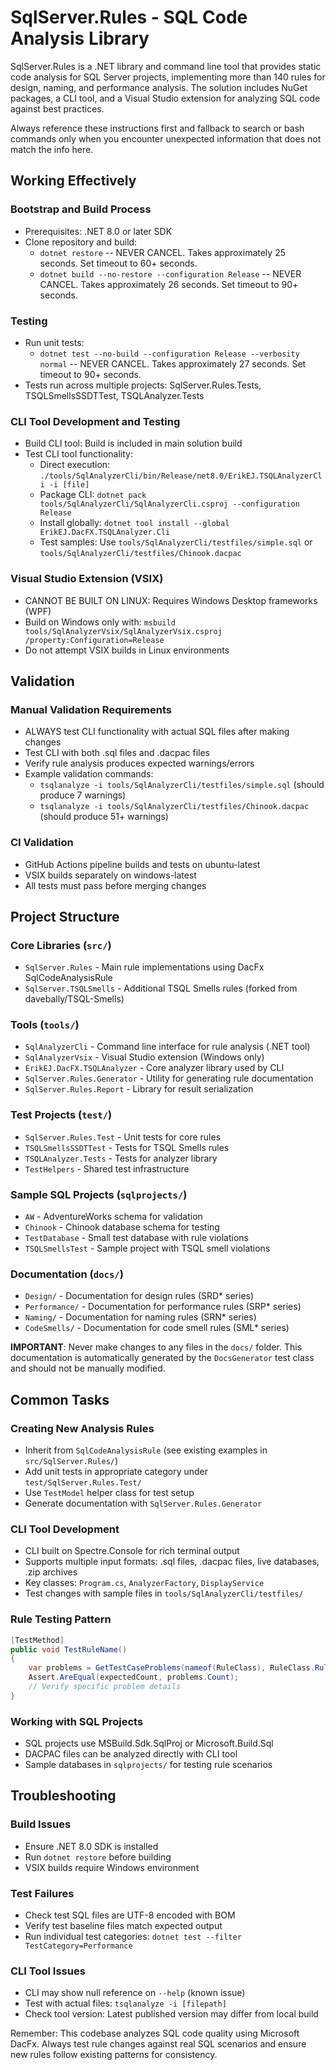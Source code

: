 # SqlServer.Rules - SQL Code Analysis Library

SqlServer.Rules is a .NET library and command line tool that provides static code analysis for SQL Server projects, implementing more than 140 rules for design, naming, and performance analysis. The solution includes NuGet packages, a CLI tool, and a Visual Studio extension for analyzing SQL code against best practices.

Always reference these instructions first and fallback to search or bash commands only when you encounter unexpected information that does not match the info here.

## Working Effectively

### Bootstrap and Build Process
- Prerequisites: .NET 8.0 or later SDK
- Clone repository and build:
  - `dotnet restore` -- NEVER CANCEL. Takes approximately 25 seconds. Set timeout to 60+ seconds.
  - `dotnet build --no-restore --configuration Release` -- NEVER CANCEL. Takes approximately 26 seconds. Set timeout to 90+ seconds.

### Testing
- Run unit tests:
  - `dotnet test --no-build --configuration Release --verbosity normal` -- NEVER CANCEL. Takes approximately 27 seconds. Set timeout to 90+ seconds.
- Tests run across multiple projects: SqlServer.Rules.Tests, TSQLSmellsSSDTTest, TSQLAnalyzer.Tests

### CLI Tool Development and Testing
- Build CLI tool: Build is included in main solution build
- Test CLI tool functionality:
  - Direct execution: `./tools/SqlAnalyzerCli/bin/Release/net8.0/ErikEJ.TSQLAnalyzerCli -i [file]`
  - Package CLI: `dotnet pack tools/SqlAnalyzerCli/SqlAnalyzerCli.csproj --configuration Release`
  - Install globally: `dotnet tool install --global ErikEJ.DacFX.TSQLAnalyzer.Cli`
  - Test samples: Use `tools/SqlAnalyzerCli/testfiles/simple.sql` or `tools/SqlAnalyzerCli/testfiles/Chinook.dacpac`

### Visual Studio Extension (VSIX)
- CANNOT BE BUILT ON LINUX: Requires Windows Desktop frameworks (WPF)
- Build on Windows only with: `msbuild tools/SqlAnalyzerVsix/SqlAnalyzerVsix.csproj /property:Configuration=Release`
- Do not attempt VSIX builds in Linux environments

## Validation

### Manual Validation Requirements
- ALWAYS test CLI functionality with actual SQL files after making changes
- Test CLI with both .sql files and .dacpac files
- Verify rule analysis produces expected warnings/errors
- Example validation commands:
  - `tsqlanalyze -i tools/SqlAnalyzerCli/testfiles/simple.sql` (should produce 7 warnings)
  - `tsqlanalyze -i tools/SqlAnalyzerCli/testfiles/Chinook.dacpac` (should produce 51+ warnings)

### CI Validation
- GitHub Actions pipeline builds and tests on ubuntu-latest
- VSIX builds separately on windows-latest
- All tests must pass before merging changes

## Project Structure

### Core Libraries (`src/`)
- `SqlServer.Rules` - Main rule implementations using DacFx SqlCodeAnalysisRule
- `SqlServer.TSQLSmells` - Additional TSQL Smells rules (forked from davebally/TSQL-Smells)

### Tools (`tools/`)
- `SqlAnalyzerCli` - Command line interface for rule analysis (.NET tool)
- `SqlAnalyzerVsix` - Visual Studio extension (Windows only)
- `ErikEJ.DacFX.TSQLAnalyzer` - Core analyzer library used by CLI
- `SqlServer.Rules.Generator` - Utility for generating rule documentation
- `SqlServer.Rules.Report` - Library for result serialization

### Test Projects (`test/`)
- `SqlServer.Rules.Test` - Unit tests for core rules
- `TSQLSmellsSSDTTest` - Tests for TSQL Smells rules  
- `TSQLAnalyzer.Tests` - Tests for analyzer library
- `TestHelpers` - Shared test infrastructure

### Sample SQL Projects (`sqlprojects/`)
- `AW` - AdventureWorks schema for validation
- `Chinook` - Chinook database schema for testing
- `TestDatabase` - Small test database with rule violations
- `TSQLSmellsTest` - Sample project with TSQL smell violations

### Documentation (`docs/`)
- `Design/` - Documentation for design rules (SRD* series)
- `Performance/` - Documentation for performance rules (SRP* series)  
- `Naming/` - Documentation for naming rules (SRN* series)
- `CodeSmells/` - Documentation for code smell rules (SML* series)

**IMPORTANT**: Never make changes to any files in the `docs/` folder. This documentation is automatically generated by the `DocsGenerator` test class and should not be manually modified.

## Common Tasks

### Creating New Analysis Rules
- Inherit from `SqlCodeAnalysisRule` (see existing examples in `src/SqlServer.Rules/`)
- Add unit tests in appropriate category under `test/SqlServer.Rules.Test/`
- Use `TestModel` helper class for test setup
- Generate documentation with `SqlServer.Rules.Generator`

### CLI Tool Development
- CLI built on Spectre.Console for rich terminal output
- Supports multiple input formats: .sql files, .dacpac files, live databases, .zip archives
- Key classes: `Program.cs`, `AnalyzerFactory`, `DisplayService`
- Test changes with sample files in `tools/SqlAnalyzerCli/testfiles/`

### Rule Testing Pattern
```csharp
[TestMethod]
public void TestRuleName()
{
    var problems = GetTestCaseProblems(nameof(RuleClass), RuleClass.RuleId);
    Assert.AreEqual(expectedCount, problems.Count);
    // Verify specific problem details
}
```

### Working with SQL Projects
- SQL projects use MSBuild.Sdk.SqlProj or Microsoft.Build.Sql
- DACPAC files can be analyzed directly with CLI tool
- Sample databases in `sqlprojects/` for testing rule scenarios

## Troubleshooting

### Build Issues
- Ensure .NET 8.0 SDK is installed
- Run `dotnet restore` before building
- VSIX builds require Windows environment

### Test Failures
- Check test SQL files are UTF-8 encoded with BOM
- Verify test baseline files match expected output
- Run individual test categories: `dotnet test --filter TestCategory=Performance`

### CLI Tool Issues
- CLI may show null reference on `--help` (known issue)
- Test with actual files: `tsqlanalyze -i [filepath]`
- Check tool version: Latest published version may differ from local build

Remember: This codebase analyzes SQL code quality using Microsoft DacFx. Always test rule changes against real SQL scenarios and ensure new rules follow existing patterns for consistency.